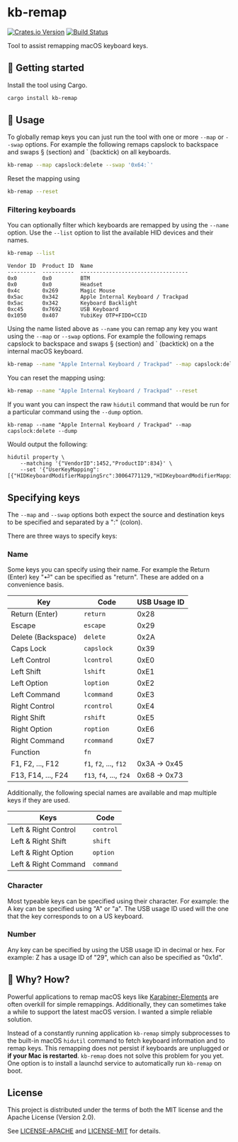 # kb-remap

[![Crates.io Version](https://badgers.space/crates/version/kb-remap)](https://crates.io/crates/kb-remap)
[![Build Status](https://badgers.space/github/checks/rossmacarthur/kb-remap/trunk?label=build)](https://github.com/rossmacarthur/kb-remap/actions/workflows/build.yaml)

Tool to assist remapping macOS keyboard keys.

## 🚀 Getting started

Install the tool using Cargo.

```sh
cargo install kb-remap
```

## 🤸 Usage

To globally remap keys you can just run the tool with one or more `--map` or
`--swap` options. For example the following remaps capslock to backspace and
swaps § (section) and ` (backtick) on all keyboards.
```sh
kb-remap --map capslock:delete --swap '0x64:`'
```

Reset the mapping using
```sh
kb-remap --reset
```

### Filtering keyboards

You can optionally filter which keyboards are remapped by using the `--name`
option. Use the `--list` option to list the available HID devices and their
names.

```sh
kb-remap --list
```
```text
Vendor ID  Product ID  Name
---------  ----------  ----------------------------------
0x0        0x0         BTM
0x0        0x0         Headset
0x4c       0x269       Magic Mouse
0x5ac      0x342       Apple Internal Keyboard / Trackpad
0x5ac      0x342       Keyboard Backlight
0xc45      0x7692      USB Keyboard
0x1050     0x407       YubiKey OTP+FIDO+CCID
```

Using the name listed above as `--name` you can remap any key you want using the
`--map` or `--swap` options. For example the following remaps capslock to
backspace and swaps § (section) and ` (backtick) on a the internal macOS
keyboard.
```sh
kb-remap --name "Apple Internal Keyboard / Trackpad" --map capslock:delete --swap '0x64:`'
```

You can reset the mapping using:
```sh
kb-remap --name "Apple Internal Keyboard / Trackpad" --reset
```

If you want you can inspect the raw `hidutil` command that would be run for a
particular command using the `--dump` option.
```
kb-remap --name "Apple Internal Keyboard / Trackpad" --map capslock:delete --dump
```

Would output the following:
```text
hidutil property \
    --matching '{"VendorID":1452,"ProductID":834}' \
    --set '{"UserKeyMapping":[{"HIDKeyboardModifierMappingSrc":30064771129,"HIDKeyboardModifierMappingDst":30064771114}]}'
```

## Specifying keys

The `--map` and `--swap` options both expect the source and destination keys to
be specified and separated by a ":" (colon).

There are three ways to specify keys:

### Name

Some keys you can specify using their name. For example the Return (Enter) key
"⏎" can be specified as "return". These are added on a convenience basis.

| Key                | Code                    | USB Usage ID |
| ------------------ | ----------------------- | ------------ |
| Return (Enter)     | `return`                | 0x28         |
| Escape             | `escape`                | 0x29         |
| Delete (Backspace) | `delete`                | 0x2A         |
| Caps Lock          | `capslock`              | 0x39         |
| Left Control       | `lcontrol`              | 0xE0         |
| Left Shift         | `lshift`                | 0xE1         |
| Left Option        | `loption`               | 0xE2         |
| Left Command       | `lcommand`              | 0xE3         |
| Right Control      | `rcontrol`              | 0xE4         |
| Right Shift        | `rshift`                | 0xE5         |
| Right Option       | `roption`               | 0xE6         |
| Right Command      | `rcommand`              | 0xE7         |
| Function           | `fn`                    |              |
| F1, F2, ..., F12   | `f1`, `f2`, ..., `f12`  | 0x3A -> 0x45 |
| F13, F14, ..., F24 | `f13`, `f4`, ..., `f24` | 0x68 -> 0x73 |

Additionally, the following special names are available and map multiple keys if
they are used.

| Keys                 | Code      |
| -------------------- | --------- |
| Left & Right Control | `control` |
| Left & Right Shift   | `shift`   |
| Left & Right Option  | `option`  |
| Left & Right Command | `command` |

### Character

Most typeable keys can be specified using their character. For example: the A
key can be specified using "A" or "a". The USB usage ID used will the one that
the key corresponds to on a US keyboard.

### Number

Any key can be specified by using the USB usage ID in decimal or hex. For
example: Z has a usage ID of "29", which can also be specified as "0x1d".

## 🤔 Why? How?

Powerful applications to remap macOS keys like [Karabiner-Elements] are often
overkill for simple remappings. Additionally, they can sometimes take a while to
support the latest macOS version. I wanted a simple reliable solution.

Instead of a constantly running application `kb-remap` simply subprocesses to
the built-in macOS  `hidutil` command to fetch keyboard information and to remap
keys. This remapping does not persist if keyboards are unplugged or **if your
Mac is restarted**. `kb-remap` does not solve this problem for you yet. One
option is to install a launchd service to automatically run `kb-remap` on boot.

[Karabiner-Elements]: https://github.com/pqrs-org/Karabiner-Elements

## License

This project is distributed under the terms of both the MIT license and the
Apache License (Version 2.0).

See [LICENSE-APACHE](LICENSE-APACHE) and [LICENSE-MIT](LICENSE-MIT) for details.
